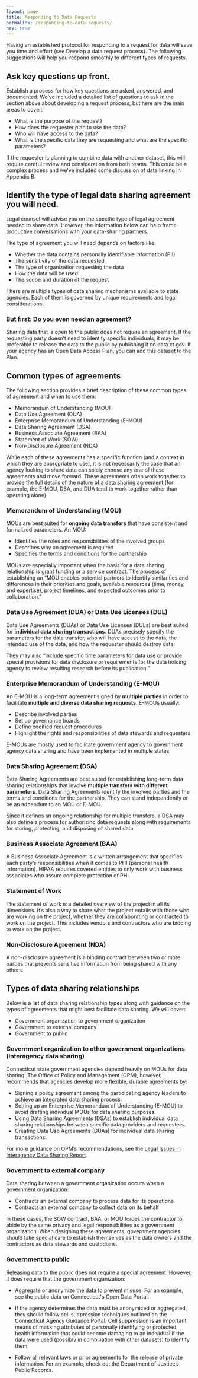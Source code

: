 ```yaml
---
layout: page
title: Responding to Data Requests
permalink: /responding-to-data-requests/
nav: true
---
```


Having an established protocol for responding to a request for data will save you time and effort (see Develop a data request process). The following suggestions will help you respond smoothly to different types of requests. 

## Ask key questions up front.

Establish a process for how key questions are asked, answered, and documented. We’ve included a detailed list of questions to ask in the section above about developing a request process, but here are the main areas to cover: 
* What is the purpose of the request?
* How does the requester plan to use the data?
* Who will have access to the data?
* What is the specific data they are requesting and what are the specific parameters?

If the requester is planning to combine data with another dataset, this will require careful review and consideration from both teams. This could be a complex process and we’ve included some discussion of data linking in Appendix B. 

## Identify the type of legal data sharing agreement you will need. 

Legal counsel will advise you on the specific type of legal agreement needed to share data. However, the information below can help frame productive conversations with your data-sharing partners. 

The type of agreement you will need depends on factors like:
* Whether the data contains personally identifiable information (PII)
* The sensitivity of the data requested
* The type of organization requesting the data 
* How the data will be used
* The scope and duration of the request

There are multiple types of data sharing mechanisms available to state agencies. Each of them is governed by unique requirements and legal considerations.

### But first: Do you even need an agreement?

Sharing data that is open to the public does not require an agreement. If the requesting party doesn’t need to identify specific individuals, it may be preferable to release the data to the public by publishing it on data.ct.gov. If your agency has an Open Data Access Plan, you can add this dataset to the Plan.

## Common types of agreements
The following section provides a brief description of these common types of agreement and when to use them:
* Memorandum of Understanding (MOU)
* Data Use Agreement (DUA)
* Enterprise Memorandum of Understanding (E-MOU)
* Data Sharing Agreement (DSA)
* Business Associate Agreement (BAA)
* Statement of Work (SOW)
* Non-Disclosure Agreement (NDA)

While each of these agreements has a specific function (and a context in which they are appropriate to use), it is not necessarily the case that an agency looking to share data can solely choose any one of these agreements and move forward. These agreements often work together to provide the full details of the nature of a data sharing agreement (for example, the E-MOU, DSA, and DUA tend to work together rather than operating alone). 

### Memorandum of Understanding (MOU)
MOUs are best suited for **ongoing data transfers** that have consistent and formalized parameters. An MOU:
* Identifies the roles and responsibilities of the involved groups 
* Describes why an agreement is required 
* Specifies the terms and conditions for the partnership 

MOUs are especially important when the basis for a data sharing relationship is grant funding or a service contract. The process of establishing an “MOU enables potential partners to identify similarities and differences in their priorities and goals, available resources (time, money, and expertise), project timelines, and expected outcomes prior to collaboration.”

### Data Use Agreement (DUA) or Data Use Licenses (DUL)
Data Use Agreements (DUAs) or Data Use Licenses (DULs) are best suited for **individual data sharing transactions**. DUAs precisely specify the parameters for the data transfer, who will have access to the data, the intended use of the data, and how the requester should destroy data. 

They may also “include specific time parameters for data use or provide special provisions for data disclosure or requirements for the data holding agency to review resulting research before its publication.” 

### Enterprise Memorandum of Understanding (E-MOU)
An E-MOU is a long-term agreement signed by **multiple parties** in order to facilitate **multiple and diverse data sharing requests**. E-MOUs usually: 
* Describe involved parties 
* Set up governance boards
* Define codified request procedures 
* Highlight the rights and responsibilities of data stewards and requesters

E-MOUs are mostly used to facilitate government agency to government agency data sharing and have been implemented in multiple states. 

### Data Sharing Agreement (DSA)
Data Sharing Agreements are best suited for establishing long-term data sharing relationships that involve **multiple transfers with different parameters**. Data Sharing Agreements identify the involved parties and the terms and conditions for the partnership. They can stand independently or be an addendum to an MOU or E-MOU.

Since it defines an ongoing relationship for multiple transfers, a DSA may also define a process for authorizing data requests along with requirements for storing, protecting, and disposing of shared data.

### Business Associate Agreement (BAA)
A Business Associate Agreement is a written arrangement that specifies each party’s responsibilities when it comes to PHI (personal health information). HIPAA requires covered entities to only work with business associates who assure complete protection of PHI.

### Statement of Work
The statement of work is a detailed overview of the project in all its dimensions. It’s also a way to share what the project entails with those who are working on the project, whether they are collaborating or contracted to work on the project. This includes vendors and contractors who are bidding to work on the project.

### Non-Disclosure Agreement (NDA) 
A non-disclosure agreement is a binding contract between two or more parties that prevents sensitive information from being shared with any others.

## Types of data sharing relationships
Below is a list of data sharing relationship types along with guidance on the types of agreements that might best facilitate data sharing. We will cover:
* Government organization to government organization
* Government to external company
* Government to public

### Government organization to other government organizations (Interagency data sharing)
Connecticut state government agencies depend heavily on MOUs for data sharing. The Office of Policy and Management (OPM), however, recommends that agencies develop more flexible, durable agreements by:
* Signing a policy agreement among the participating agency leaders to achieve an integrated data sharing process.
* Setting up an Enterprise Memorandum of Understanding (E-MOU) to avoid drafting individual MOUs for data sharing purposes.
* Using Data Sharing Agreements (DSAs) to establish individual data sharing relationships between specific data providers and requesters.
* Creating Data Use Agreements (DUAs) for individual data sharing transactions.

For more guidance on OPM’s recommendations, see the [Legal Issues in Interagency Data Sharing Report](https://portal.ct.gov/-/media/CT-Data/PA-19153-Legal-Issues-in-Interagency-Data-Sharing-Report-11520.pdf).

### Government to external company
Data sharing between a government organization occurs when a government organization:
* Contracts an external company to process data for its operations 
* Contracts an external company to collect data on its behalf

In these cases, the SOW contract, BAA, or MOU forces the contractor to abide by the same privacy and legal responsibilities as a government organization. When designing these agreements, government agencies should take special care to establish themselves as the data owners and the contractors as data stewards and custodians. 

### Government to public
Releasing data to the public does not require a special agreement. However, it does require that the government organization:
* Aggregate or anonymize the data to prevent misuse. For an example, see the public data on Connecticut's Open Data Portal.
- If the agency determines the data must be anonymized or aggregated, they should follow cell suppression techniques outlined on the Connecticut Agency Guidance Portal. Cell suppression is an important means of masking attributes of personally identifying or protected health information that could become damaging to an individual if the data were used (possibly in combination with other datasets) to identify them.
* Follow all relevant laws or prior agreements for the release of private information. For an example, check out the Department of Justice’s Public Records.